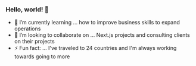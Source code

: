 ### Hello, world! 👋

- 🌱 I’m currently learning ...
how to improve business skills to expand operations
- 👯 I’m looking to collaborate on ...
Next.js projects and consulting clients on their projects
- ⚡ Fun fact: ...
I've traveled to 24 countries and I'm always working towards going to more
<!--
**thedevtechs/thedevtechs** is a ✨ _special_ ✨ repository because its `README.md` (this file) appears on your GitHub profile.

Here are some ideas to get you started:

- 🔭 I’m currently working on ...
- 🌱 I’m currently learning ...
how to improve business skills to expand operations
- 👯 I’m looking to collaborate on ...
Next.js projects and consulting clients on their projects
- 💬 Ask me about ...
- 📫 How to reach me: ...
- ⚡ Fun fact: ...
I've traveled to 24 countries and I'm always working towards going to more
-->
